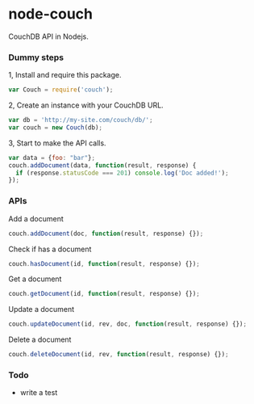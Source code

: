 node-couch
==========

CouchDB API in Nodejs.

### Dummy steps
1, Install and require this package.
```javascript
var Couch = require('couch');
```

2, Create an instance with your CouchDB URL.
```javascript
var db = 'http://my-site.com/couch/db/';
var couch = new Couch(db);
```

3, Start to make the API calls.
```javascript
var data = {foo: "bar"};
couch.addDocument(data, function(result, response) {
  if (response.statusCode === 201) console.log('Doc added!');
});
```

### APIs
Add a document
```javascript
couch.addDocument(doc, function(result, response) {});
```

Check if has a document
```javascript
couch.hasDocument(id, function(result, response) {});
```

Get a document
```javascript
couch.getDocument(id, function(result, response) {});
```

Update a document
```javascript
couch.updateDocument(id, rev, doc, function(result, response) {});
```

Delete a document
```javascript
couch.deleteDocument(id, rev, function(result, response) {});
```

### Todo
* write a test
